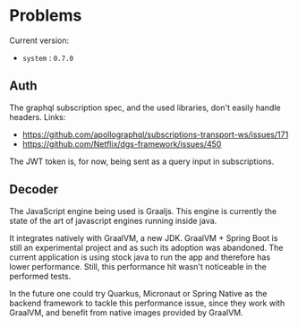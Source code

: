 # Problems

Current version:

- `system` : `0.7.0`

## Auth

The graphql subscription spec, and the used libraries, don't easily handle headers.
Links:

- https://github.com/apollographql/subscriptions-transport-ws/issues/171
- https://github.com/Netflix/dgs-framework/issues/450

The JWT token is, for now, being sent as a query input in subscriptions.

## Decoder

The JavaScript engine being used is Graaljs.
This engine is currently the state of the art of javascript engines running inside java.

It integrates natively with GraalVM, a new JDK. GraalVM + Spring Boot is still an experimental project and as such its adoption was abandoned. The current application is using stock java to run the app and therefore has lower performance. Still, this performance hit wasn't noticeable in the performed tests.

In the future one could try Quarkus, Micronaut or Spring Native as the backend framework to tackle this performance issue, since they work with GraalVM, and benefit from native images provided by GraalVM.
